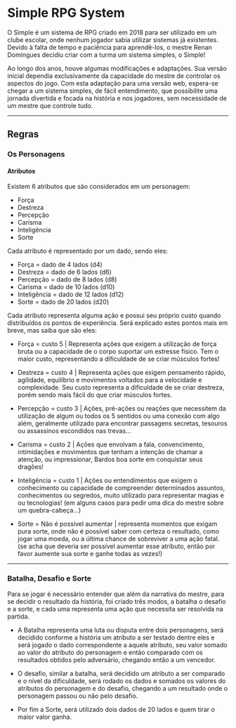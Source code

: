 # Simple RPG System

O Simple é um sistema de RPG criado em 2018 para ser utilizado em um clube escolar, onde nenhum jogador sabia utilizar sistemas já existentes. Devido à falta de tempo e paciência para aprendê-los, o mestre Renan Domingues decidiu criar com a turma um sistema simples, o Simple!

Ao longo dos anos, houve algumas modificações e adaptações. Sua versão inicial dependia exclusivamente da capacidade do mestre de controlar os aspectos do jogo. Com esta adaptação para uma versão web, espera-se chegar a um sistema simples, de fácil entendimento, que possibilite uma jornada divertida e focada na história e nos jogadores, sem necessidade de um mestre que controle tudo.

---

## Regras

### Os Personagens

#### Atributos

Existem 6 atributos que são considerados em um personagem:

- Força
- Destreza
- Percepção
- Carisma
- Inteligência
- Sorte

Cada atributo é representado por um dado, sendo eles:

- Força = dado de 4 lados (d4)
- Destreza = dado de 6 lados (d6)
- Percepção = dado de 8 lados (d8)
- Carisma = dado de 10 lados (d10)
- Inteligência = dado de 12 lados (d12)
- Sorte = dado de 20 lados (d20)

Cada atributo representa alguma ação e possui seu próprio custo quando distribuídos os pontos de experiência. Será explicado estes pontos mais em breve, mas saiba que são eles:

- Força = custo 5 | Representa ações que exigem a utilização de força bruta ou a capacidade de o corpo suportar um estresse físico. Tem o maior custo, representando a dificuldade de se criar músculos fortes!

- Destreza = custo 4 | Representa ações que exigem pensamento rápido, agilidade, equilíbrio e movimentos voltados para a velocidade e complexidade. Seu custo representa a dificuldade de se criar destreza, porém sendo mais fácil do que criar músculos fortes.

- Percepção = custo 3 | Ações, pré-ações ou reações que necessitem da utilização de algum ou todos os 5 sentidos ou uma conexão com algo além, geralmente utilizado para encontrar passagens secretas, tesouros ou assassinos escondidos nas trevas...

- Carisma = custo 2 | Ações que envolvam a fala, convencimento, intimidações e movimentos que tenham a intenção de chamar a atenção, ou impressionar, Bardos boa sorte em conquistar seus dragões!

- Inteligência = custo 1 | Ações ou entendimentos que exigem o conhecimento ou capacidade de compreender determinados assuntos, conhecimentos ou segredos, muito utilizado para representar magias e ou tecnologias! (em alguns casos para pedir uma dica do mestre sobre um quebra-cabeça...)

- Sorte = Não é possível aumentar | representa momentos que exigam pura sorte, onde não é possível saber com certeza o resultado, como jogar uma moeda, ou a última chance de sobreviver a uma ação fatal. (se acha que deveria ser possível aumentar esse atributo, então por favor aumente sua sorte e ganhe todas as vezes!)

---

### Batalha, Desafio e Sorte

Para se jogar é necessário entender que além da narrativa do mestre, para se decidir o resultado da história, foi criado três modos, a batalha o desafio e a sorte, e cada uma representa uma ação que necessita ser resolvida na partida. 

- A Batalha representa uma luta ou disputa entre dois personagens, será decidido conforme a história um atributo a ser testado dentre eles e será jogado o dado correspondente a aquele atributo, seu valor somado ao valor do atributo do personagem e então comparado com os resultados obtidos pelo adversário, chegando então a um vencedor. 

- O desafio, similar a batalha, será decidido um atributo a ser comparado e o nível da dificuldade, será rodado os dados e somados os valores do atributos do personagem e do desafio, chegando a um resultado onde o personagem passou ou não pelo desafio. 

- Por fim a Sorte, será utilizado dois dados de 20 lados e quem tirar o maior valor ganha.
